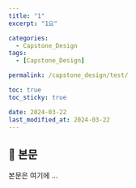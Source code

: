 ```yaml
---
title: "1"
excerpt: "1요"

categories:
  - Capstone_Design
tags:
  - [Capstone_Design]

permalink: /capstone_design/test/

toc: true
toc_sticky: true

date: 2024-03-22
last_modified_at: 2024-03-22
---
```


## 🦥 본문

본문은 여기에 ...
